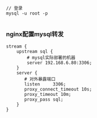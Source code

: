 
```shell
// 登录
mysql -u root -p


```



### nginx配置mysql转发

```nginx
stream {
    upstream sql {
	    # mysql实际部署的机器
        server 192.168.6.80:3306;   
    }
    server {
	   # 对外暴露端口 
       listen     3306;
       proxy_connect_timeout 10s;  
       proxy_timeout 10m;
       proxy_pass sql;
    }
}
```

